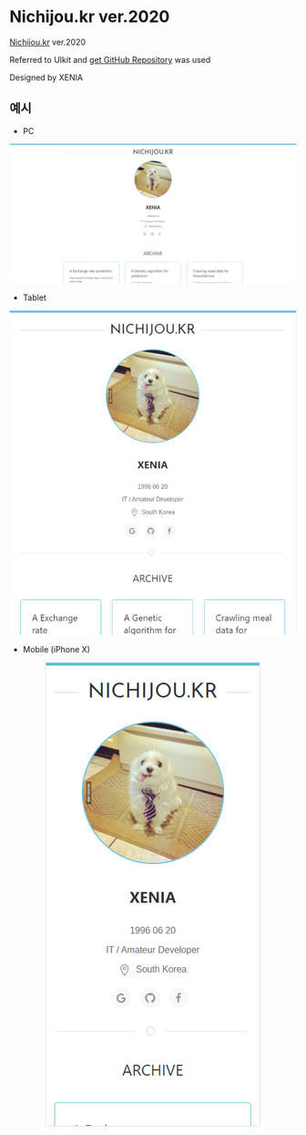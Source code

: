 # Nichijou.kr ver.2020

[Nichijou.kr](http://www.nichijou.kr) ver.2020 

Referred to UIkit and [get GitHub Repository](https://github.com/Xenia101/get-GitHub-Repository) was used

Designed by XENIA

## 예시

- PC

<p align=center float="left">
  <img src="https://github.com/Xenia101/Nichijou.kr-ver.2020/blob/master/img/pc.PNG?raw=true">
</p>

- Tablet

<p align=center float="left">
  <img src="https://github.com/Xenia101/Nichijou.kr-ver.2020/blob/master/img/ipad.PNG?raw=true">
</p>

- Mobile (iPhone X)

<p align=center float="left">
  <img src="https://github.com/Xenia101/Nichijou.kr-ver.2020/blob/master/img/mobile-iphoneX.PNG?raw=true">
</p>
  
  
